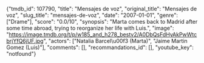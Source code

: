 {"tmdb_id": 107790, "title": "Mensajes de voz", "original_title": "Mensajes de voz", "slug_title": "mensajes-de-voz", "date": "2007-01-01", "genre": ["Drame"], "score": "0.0/10", "synopsis": "Marta comes back to Madrid after some time abroad, trying to reorganize her life with Luis.", "image": "https://image.tmdb.org/t/p/w185_and_h278_bestv2/A0DbQsFdHyAkPwWtcbrjYfQ6jUF.jpg", "actors": ["Natalia Barcel\u00f3 (Marta)", "Jaime Martin Gomez (Luis)"], "comments": [], "recommandations_id": [], "youtube_key": "notfound"}